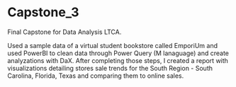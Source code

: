 # Capstone_3

Final Capstone for Data Analysis LTCA. 

Used a sample data of a virtual student bookstore called EmporiUm and used PowerBI to clean data through Power Query (M lanaguage) and create analyzations with DaX. 
After completing those steps, I created a report with visualizations detailing stores sale trends for the South Region - South Carolina, Florida, Texas and comparing them to online sales.
